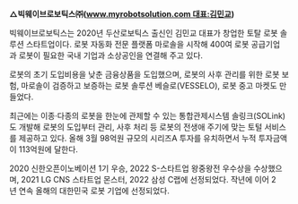 
**△빅웨이브로보틱스㈜(www.myrobotsolution.com 대표:김민교)**

빅웨이브로보틱스는 2020년 두산로보틱스 출신인 김민교 대표가 창업한 토탈 로봇 솔루션 스타트업이다. 로봇 자동화 전문 플랫폼 마로솔을 시작해 400여 로봇 공급기업과 로봇이 필요한 국내 기업과 소상공인을 연결해 주고 있다.  
  
로봇의 초기 도입비용을 낮춘 금융상품을 도입했으며, 로봇의 사후 관리를 위한 로봇 보험, 마로솔이 검증하고 보증하는 로봇 솔루션 베슬로(VESSELO), 로봇 중고 마켓도 만들었다.  
  
최근에는 이종·다종의 로봇을 한눈에 관제할 수 있는 통합관제시스템 솔링크(SOLink)도 개발해 로봇의 도입부터 관리, 사후 처리 등 로봇의 전생애 주기에 맞는 토털 서비스를 제공하고 있다. 올해 3월 98억원 규모의 시리즈A 투자를 유치하면서 누적 투자금액이 113억원에 달한다.

2020 신한오픈이노베이션 1기 우승, 2022 S-스타트업 왕중왕전 우수상을 수상했으며, 2021 LG CNS 스타트업 몬스터, 2022 삼성 C랩에 선정되었다. 작년에 이어 2년 연속 올해의 대한민국 로봇 기업에 선정되었다.
